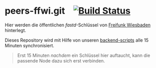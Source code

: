 # peers-ffwi.git &nbsp;&nbsp; [![Build Status](https://travis-ci.org/freifunk-mwu/peers-ffwi.svg?branch=master)](https://travis-ci.org/freifunk-mwu/peers-ffwi)

Hier werden die öffentlichen *fastd*-Schlüssel von [Freifunk Wiesbaden](http://wiesbaden.freifunk.net/) hinterlegt.

Dieses Repository wird mit Hilfe von unseren [backend-scripts](https://github.com/freifunk-mwu/backend-scripts.git) alle 15 Minuten synchronisiert.

> Erst 15 Minuten *nachdem* ein Schlüssel hier auftaucht, kann die passende Node dazu sich erst verbinden.
